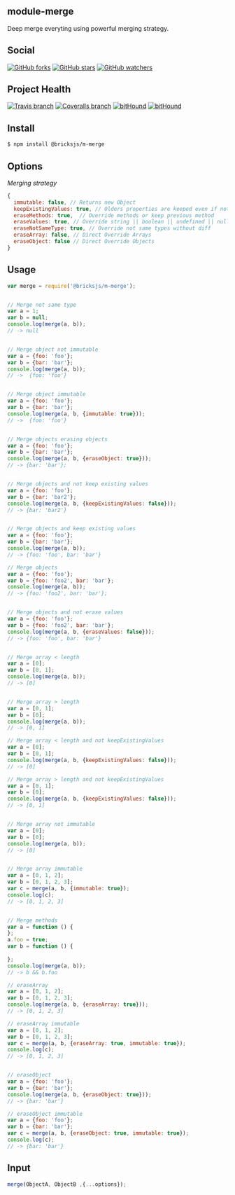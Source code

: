 ## module-merge

Deep merge everyting using powerful merging strategy.

## Social
[![GitHub forks](https://img.shields.io/github/forks/badges/shields.svg?style=social&label=Fork&style=flat-square)](https://github.com/brickifyjs/module-merge)
[![GitHub stars](https://img.shields.io/github/stars/badges/shields.svg?style=social&label=Stars&style=flat-square)](https://github.com/brickifyjs/module-merge)
[![GitHub watchers](https://img.shields.io/github/watchers/badges/shields.svg?style=social&label=Watch&style=flat-square)](https://github.com/brickifyjs/module-merge)

## Project Health

[![Travis branch](https://img.shields.io/travis/brickifyjs/module-merge/master.svg?style=flat-square)](https://travis-ci.org/brickifyjs/module-merge)
[![Coveralls branch](https://img.shields.io/coveralls/brickifyjs/module-merge/master.svg?style=flat-square)](https://coveralls.io/github/brickifyjs/module-merge)
[![bitHound](https://img.shields.io/bithound/dependencies/github/brickifyjs/module-merge.svg?style=flat-square)](https://www.bithound.io/github/brickifyjs/module-merge/master/dependencies/npm)
[![bitHound](https://img.shields.io/bithound/devDependencies/github/brickifyjs/module-merge.svg?style=flat-square)](https://www.bithound.io/github/brickifyjs/module-merge/master/dependencies/npm)

## Install

```bash
$ npm install @bricksjs/m-merge
```

## Options

*Merging strategy*

```js
{
  immutable: false, // Returns new Object
  keepExistingValues: true, // Olders properties are keeped even if not exist in new Object
  eraseMethods: true,  // Override methods or keep previous method
  eraseValues: true, // Override string || boolean || undefined || null
  eraseNotSameType: true, // Override not same types without diff
  eraseArray: false, // Direct Override Arrays
  eraseObject: false // Direct Override Objects
}
```

## Usage

```js
var merge = require('@bricksjs/m-merge');


// Merge not same type
var a = 1;
var b = null;
console.log(merge(a, b));
// -> null


// Merge object not immutable
var a = {foo: 'foo'};
var b = {bar: 'bar'};
console.log(merge(a, b));
// ->  {foo: 'foo'}


// Merge object immutable
var a = {foo: 'foo'};
var b = {bar: 'bar'};
console.log(merge(a, b, {immutable: true}));
// ->  {foo: 'foo'}


// Merge objects erasing objects
var a = {foo: 'foo'};
var b = {bar: 'bar'};
console.log(merge(a, b, {eraseObject: true}));
// -> {bar: 'bar'};


// Merge objects and not keep existing values
var a = {foo: 'foo'};
var b = {bar: 'bar2'};
console.log(merge(a, b, {keepExistingValues: false}));
// -> {bar: 'bar2'}


// Merge objects and keep existing values
var a = {foo: 'foo'};
var b = {bar: 'bar'};
console.log(merge(a, b));
// -> {foo: 'foo', bar: 'bar'}

// Merge objects
var a = {foo: 'foo'};
var b = {foo: 'foo2', bar: 'bar'};
console.log(merge(a, b));
// -> {foo: 'foo2', bar: 'bar'};


// Merge objects and not erase values
var a = {foo: 'foo'};
var b = {foo: 'foo2', bar: 'bar'};
console.log(merge(a, b, {eraseValues: false}));
// -> {foo: 'foo', bar: 'bar'}


// Merge array < length
var a = [0];
var b = [0, 1];
console.log(merge(a, b));
// -> [0]


// Merge array > length
var a = [0, 1];
var b = [0];
console.log(merge(a, b));
// -> [0, 1]

// Merge array < length and not keepExistingValues
var a = [0];
var b = [0, 1];
console.log(merge(a, b, {keepExistingValues: false}));
// -> [0]

// Merge array > length and not keepExistingValues
var a = [0, 1];
var b = [0];
console.log(merge(a, b, {keepExistingValues: false}));
// -> [0, 1]


// Merge array not immutable
var a = [0];
var b = [0];
console.log(merge(a, b));
// -> [0]


// Merge array immutable
var a = [0, 1, 2];
var b = [0, 1, 2, 3];
var c = merge(a, b, {immutable: true});
console.log(c);
// -> [0, 1, 2, 3]


// Merge methods
var a = function () {
};
a.foo = true;
var b = function () {
    
};
console.log(merge(a, b));
// -> b && b.foo

// eraseArray
var a = [0, 1, 2];
var b = [0, 1, 2, 3];
console.log(merge(a, b, {eraseArray: true}));
// -> [0, 1, 2, 3]

// eraseArray immutable
var a = [0, 1, 2];
var b = [0, 1, 2, 3];
var c = merge(a, b, {eraseArray: true, immutable: true});
console.log(c);
// -> [0, 1, 2, 3]


// eraseObject
var a = {foo: 'foo'};
var b = {bar: 'bar'};
console.log(merge(a, b, {eraseObject: true}));
// -> {bar: 'bar'}

// eraseObject immutable
var a = {foo: 'foo'};
var b = {bar: 'bar'};
var c = merge(a, b, {eraseObject: true, immutable: true});
console.log(c);
// -> {bar: 'bar'}

```

## Input

```js
merge(ObjectA, ObjectB ,{...options});
```
